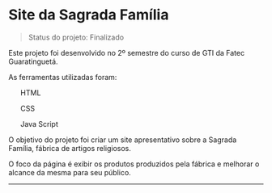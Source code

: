 <h1> Site da Sagrada Família</h1>

> Status do projeto: Finalizado

Este projeto foi desenvolvido no 2º semestre do curso de GTI da Fatec Guaratinguetá.

As ferramentas utilizadas foram:

<ul>
  <p>HTML</p>
  <p>CSS</p>
  <p>Java Script</p>
</ul>

O objetivo do projeto foi criar um site apresentativo sobre a Sagrada Família, fábrica de artigos religiosos. <br>

O foco da página é exibir os produtos produzidos pela fábrica e melhorar o alcance da mesma para seu público.
<hr>
